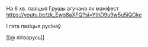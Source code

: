 

На 6 хв. пазіцыя Грушы агучана як маніфест
https://youtu.be/zk_Ewg8aXFQ?si=YthD9u9w5u5iQGke

І гэта пазіцыя русінаў

[[@ літварусь]]
